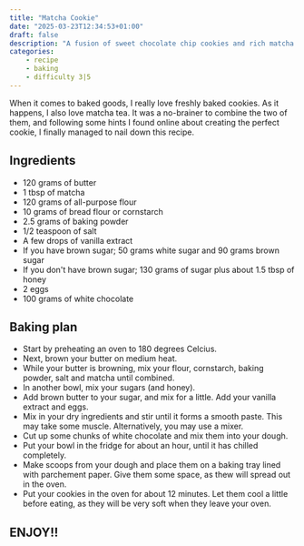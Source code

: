 ```yaml
---
title: "Matcha Cookie"
date: "2025-03-23T12:34:53+01:00"
draft: false
description: "A fusion of sweet chocolate chip cookies and rich matcha tea"
categories: 
    - recipe
    - baking
    - difficulty 3|5
---
```


When it comes to baked goods, I really love freshly baked cookies. As it happens, I also love matcha tea. It was a no-brainer to combine the two of them, and following some hints I found online about creating the perfect cookie, I finally managed to nail down this recipe. 

## Ingredients
- 120 grams of butter
- 1 tbsp of matcha
- 120 grams of all-purpose flour
- 10 grams of bread flour or cornstarch
- 2.5 grams of baking powder
- 1/2 teaspoon of salt
- A few drops of vanilla extract
- If you have brown sugar; 50 grams white sugar and 90 grams brown sugar
- If you don't have brown sugar; 130 grams of sugar plus about 1.5 tbsp of honey 
- 2 eggs
- 100 grams of white chocolate

## Baking plan
- Start by preheating an oven to 180 degrees Celcius. 
- Next, brown your butter on medium heat. 
- While your butter is browning, mix your flour, cornstarch, baking powder, salt and matcha until combined. 
- In another bowl, mix your sugars (and honey). 
- Add brown butter to your sugar, and mix for a little. Add your vanilla extract and eggs. 
- Mix in your dry ingredients and stir until it forms a smooth paste. This may take some muscle. Alternatively, you may use a mixer. 
- Cut up some chunks of white chocolate and mix them into your dough. 
- Put your bowl in the fridge for about an hour, until it has chilled completely. 
- Make scoops from your dough and place them on a baking tray lined with parchement paper. Give them some space, as thew will spread out in the oven. 
- Put your cookies in the oven for about 12 minutes. Let them cool a little before eating, as they will be very soft when they leave your oven. 

## ENJOY!!